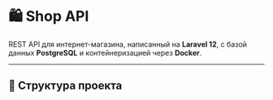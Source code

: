 # 🛍️ Shop API

REST API для интернет-магазина, написанный на **Laravel 12**, с базой данных **PostgreSQL** и контейнеризацией через **Docker**.

---

## 📂 Структура проекта

